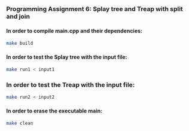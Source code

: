 ### Programming Assignment 6: Splay tree and Treap with split and join 

#### In order to compile main.cpp and their dependencies:

```bash
make build
```

#### In order to test the Splay tree with the input file:

```bash
make run1 < input1
```

### In order to test the Treap with the input file:

```bash
make run2 < input2
```

#### In order to erase the executable main:
           
```bash                 
make clean
```
